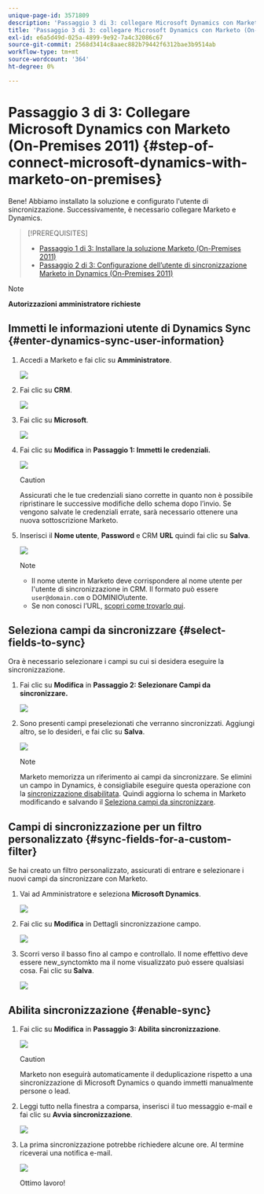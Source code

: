 ```yaml
---
unique-page-id: 3571809
description: 'Passaggio 3 di 3: collegare Microsoft Dynamics con Marketo (On-Premises 2011) - Documentazione di Marketo - Documentazione del prodotto'
title: 'Passaggio 3 di 3: collegare Microsoft Dynamics con Marketo (On-Premises 2011)'
exl-id: e6a5d49d-025a-4899-9e92-7a4c32086c67
source-git-commit: 2568d3414c8aaec882b79442f6312bae3b9514ab
workflow-type: tm+mt
source-wordcount: '364'
ht-degree: 0%

---
```


# Passaggio 3 di 3: Collegare Microsoft Dynamics con Marketo (On-Premises 2011) {#step-of-connect-microsoft-dynamics-with-marketo-on-premises}

Bene! Abbiamo installato la soluzione e configurato l&#39;utente di sincronizzazione. Successivamente, è necessario collegare Marketo e Dynamics.

>[!PREREQUISITES]
>
>* [Passaggio 1 di 3: Installare la soluzione Marketo (On-Premises 2011)](/help/marketo/product-docs/crm-sync/microsoft-dynamics-sync/sync-setup/microsoft-dynamics-2011-on-premises/step-1-of-3-install.md)
>* [Passaggio 2 di 3: Configurazione dell’utente di sincronizzazione Marketo in Dynamics (On-Premises 2011)](/help/marketo/product-docs/crm-sync/microsoft-dynamics-sync/sync-setup/microsoft-dynamics-2011-on-premises/step-2-of-3-set-up.md)


>[!NOTE]
>
>**Autorizzazioni amministratore richieste**

## Immetti le informazioni utente di Dynamics Sync {#enter-dynamics-sync-user-information}

1. Accedi a Marketo e fai clic su **Amministratore**.

   ![](assets/login-admin.png)

1. Fai clic su **CRM**.

   ![](assets/image2014-12-11-11-3a53-3a59.png)

1. Fai clic su **Microsoft**.

   ![](assets/image2014-12-11-11-3a54-3a10.png)

1. Fai clic su **Modifica** in **Passaggio 1: Immetti le credenziali.**

   ![](assets/image2014-12-11-11-3a54-3a19.png)

   >[!CAUTION]
   >
   >Assicurati che le tue credenziali siano corrette in quanto non è possibile ripristinare le successive modifiche dello schema dopo l’invio. Se vengono salvate le credenziali errate, sarà necessario ottenere una nuova sottoscrizione Marketo.

1. Inserisci il **Nome utente**, **Password** e CRM **URL** quindi fai clic su **Salva**.

   ![](assets/image2015-4-2-14-3a50-3a7.png)

   >[!NOTE]
   >
   >* Il nome utente in Marketo deve corrispondere al nome utente per l&#39;utente di sincronizzazione in CRM. Il formato può essere `user@domain.com` o DOMINIO\utente.
   >* Se non conosci l’URL, [scopri come trovarlo qui](/help/marketo/product-docs/crm-sync/microsoft-dynamics-sync/sync-setup/view-the-organization-service-url.md).


## Seleziona campi da sincronizzare {#select-fields-to-sync}

Ora è necessario selezionare i campi su cui si desidera eseguire la sincronizzazione.

1. Fai clic su **Modifica** in **Passaggio 2: Selezionare Campi da sincronizzare.**

   ![](assets/image2015-3-16-9-51-28a.png)

1. Sono presenti campi preselezionati che verranno sincronizzati. Aggiungi altro, se lo desideri, e fai clic su **Salva**.

   ![](assets/image2016-8-25-13-3a26-3a14.png)

   >[!NOTE]
   >
   >Marketo memorizza un riferimento ai campi da sincronizzare. Se elimini un campo in Dynamics, è consigliabile eseguire questa operazione con la [sincronizzazione disabilitata](/help/marketo/product-docs/crm-sync/salesforce-sync/enable-disable-the-salesforce-sync.md). Quindi aggiorna lo schema in Marketo modificando e salvando il [Seleziona campi da sincronizzare](/help/marketo/product-docs/crm-sync/microsoft-dynamics-sync/microsoft-dynamics-sync-details/microsoft-dynamics-sync-field-sync/editing-fields-to-sync-before-deleting-them-in-dynamics.md).

## Campi di sincronizzazione per un filtro personalizzato {#sync-fields-for-a-custom-filter}

Se hai creato un filtro personalizzato, assicurati di entrare e selezionare i nuovi campi da sincronizzare con Marketo.

1. Vai ad Amministratore e seleziona **Microsoft Dynamics**.

   ![](assets/image2015-10-9-9-3a50-3a9.png)

1. Fai clic su **Modifica** in Dettagli sincronizzazione campo.

   ![](assets/image2015-10-9-9-3a52-3a23.png)

1. Scorri verso il basso fino al campo e controllalo. Il nome effettivo deve essere new_synctomkto ma il nome visualizzato può essere qualsiasi cosa. Fai clic su **Salva**.

   ![](assets/image2016-8-25-14-3a14-3a57.png)

## Abilita sincronizzazione {#enable-sync}

1. Fai clic su **Modifica** in **Passaggio 3: Abilita sincronizzazione**.

   ![](assets/image2015-3-16-9-52-2b.png)

   >[!CAUTION]
   >
   >Marketo non eseguirà automaticamente il deduplicazione rispetto a una sincronizzazione di Microsoft Dynamics o quando immetti manualmente persone o lead.

1. Leggi tutto nella finestra a comparsa, inserisci il tuo messaggio e-mail e fai clic su **Avvia sincronizzazione**.

   ![](assets/image2015-3-30-14-3a23-3a13.png)

1. La prima sincronizzazione potrebbe richiedere alcune ore. Al termine riceverai una notifica e-mail.

   ![](assets/image2014-12-11-11-3a55-3a15.png)

   Ottimo lavoro!
